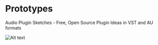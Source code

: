 # Prototypes
Audio Plugin Sketches - Free, Open Source Plugin Ideas in VST and AU formats

![Alt text](https://github.com/micah-frank-studio/Prototypes/blob/master/GrainstationC/GrainstationC_screenshot.jpg?raw=true "Prototype 3 - Grainstation 3")
